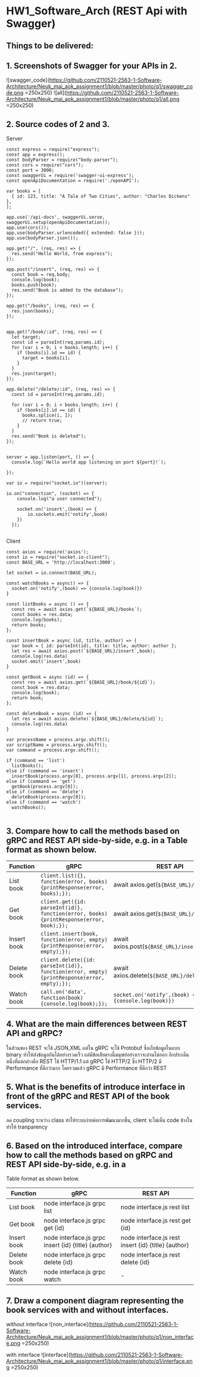 # HW1_Software_Arch (REST Api with Swagger)
## Things to be delivered:
## 1. Screenshots of Swagger for your APIs in 2. 
![swagger_code](https://github.com/2110521-2563-1-Software-Architecture/Neuk_mai_aok_assignment1/blob/master/photo/q1/swagger_code.png =250x250)
![all](https://github.com/2110521-2563-1-Software-Architecture/Neuk_mai_aok_assignment1/blob/master/photo/q1/all.png =250x250)
## 2. Source codes of 2 and 3.

Server
```
const express = require("express");
const app = express();
const bodyParser = require("body-parser");
const cors = require("cors");
const port = 3000;
const swaggerUi = require('swagger-ui-express');
const openApiDocumentation = require('./openAPI');

var books = [
  { id: 123, title: "A Tale of Two Cities", author: "Charles Dickens" },
];

app.use('/api-docs', swaggerUi.serve, swaggerUi.setup(openApiDocumentation));
app.use(cors());
app.use(bodyParser.urlencoded({ extended: false }));
app.use(bodyParser.json());

app.get("/", (req, res) => {
  res.send("Hello World, from express");
});

app.post("/insert", (req, res) => {
  const book = req.body;
  console.log(book);
  books.push(book);
  res.send("Book is added to the database");
});

app.get("/books", (req, res) => {
  res.json(books);
});


app.get("/book/:id", (req, res) => {
  let target;
  const id = parseInt(req.params.id);
  for (var i = 0; i < books.length; i++) {
    if (books[i].id == id) {
      target = books[i];
    }
  }
  res.json(target);
});

app.delete("/delete/:id", (req, res) => {
  const id = parseInt(req.params.id);

  for (var i = 0; i < books.length; i++) {
    if (books[i].id == id) {
      books.splice(i, 1);
      // return true;
    }
  }
  res.send("Book is deleted");
});


server = app.listen(port, () => {
  console.log(`Hello world app listening on port ${port}!`);

});

var io = require("socket.io")(server);

io.on("connection", (socket) => {
    console.log("a user connected");

    socket.on('insert',(book) => {
        io.sockets.emit('notify',book)
    })
  });
  
```
Client 
```
const axios = require('axios');
const io = require("socket.io-client");
const BASE_URL = 'http://localhost:3000';

let socket = io.connect(BASE_URL);

const watchBooks = async() => {
  socket.on('notify',(book) => {console.log(book)})
}

const listBooks = async () => {
  const res = await axios.get(`${BASE_URL}/books`);
  const books = res.data;
  console.log(books);
  return books;
};

const insertBook = async (id, title, author) => {
  var book = { id: parseInt(id), title: title, author: author };
  let res = await axios.post(`${BASE_URL}/insert`,book);
  console.log(res.data)
  socket.emit('insert',book)
}

const getBook = async (id) => {
  const res = await axios.get(`${BASE_URL}/book/${id}`);
  const book = res.data;
  console.log(book);
  return book;
};

const deleteBook = async (id) => {
  let res = await axios.delete(`${BASE_URL}/delete/${id}`);
  console.log(res.data)
}

var processName = process.argv.shift();
var scriptName = process.argv.shift();
var command = process.argv.shift();

if (command == 'list')
  listBooks();
else if (command == 'insert')
  insertBook(process.argv[0], process.argv[1], process.argv[2]);
else if (command == 'get')
  getBook(process.argv[0]);
else if (command == 'delete')
  deleteBook(process.argv[0]);
else if (command == 'watch')
  watchBooks();
  
```
## 3. Compare how to call the methods based on gRPC and REST API side-by-side, e.g. in a Table format as shown below.

| Function     | gRPC         | REST API   |
| ---          |     ---      |     ---    |
| List book    |  `client.list({}, function(error, books) {printResponse(error, books);});`                     | await axios.get(`${BASE_URL}/books`);   |
| Get book    |  `client.get({id: parseInt(id)}, function(error, books) {printResponse(error, book);});`        | await axios.get(`${BASE_URL}/book/{id}`);   |
| Insert book  | `client.insert(book, function(error, empty) {printResponse(error, empty);});`                  | await axios.post(`${BASE_URL}/insert`,book);   |
| Delete book  | `client.delete({id: parseInt(id)}, function(error, empty) {printResponse(error, empty);});`    | await axios.delete(`${BASE_URL}/delete/${id}`);|
| Watch book   | `call.on('data', function(book) {console.log(book);});`       | `socket.on('notify',(book) => {console.log(book)})`   |

## 4. What are the main differences between REST API and gRPC?

  ในส่วนของ REST จะใช้ JSON,XML แต่ใน gRPC จะใช้ Protobuf ซึ่งเก็บข้อมูลในแบบ binary ทำให้ส่งข้อมูลกันได้อย่างรวดเร็ว แต่มีข้อเสียตรงนี้มนุษย์อย่างเราจะอ่านไม่ออก อีกประเด็นหนึ่งที่แตกต่างคือ REST ใช้ HTTP/1.1 แต่ gRPC ใช้ HTTP/2 ซึ่ง HTTP/2 มี Performance ที่ดีกว่ามาก โดยรวมแล้ว gRPC มี Performance ที่ดีกว่า REST 
  
## 5. What is the benefits of introduce interface in front of the gRPC and REST API of the book services.
  ลด coupling ระหว่าง class ทำให้ระบบง่ายต่อการพัฒนามากขึ้น, client จะไม่เห็น code ข้างในทำให้ tranparency
## 6. Based on the introduced interface, compare how to call the methods based on gRPC and REST API side-by-side, e.g. in a
Table format as shown below. 

| Function     | gRPC         | REST API   |
| ---          |     ---      |     ---    |
| List book    | node interface.js grpc list   | node interface.js rest list |
| Get book    | node interface.js grpc get {id}    | node interface.js rest get {id} |
| Insert book  | node interface.js grpc insert {id} {title} {author}     | node interface.js rest insert {id} {title} {author}  |
| Delete book  | node interface.js grpc delete {id}     | node interface.js rest delete {id}   |
| Watch book   | node interface.js grpc watch     |  -  |

## 7. Draw a component diagram representing the book services with and without interfaces. 
without interface
![non_interface](https://github.com/2110521-2563-1-Software-Architecture/Neuk_mai_aok_assignment1/blob/master/photo/q1/non_interface.png =250x250)

with interface
![interface](https://github.com/2110521-2563-1-Software-Architecture/Neuk_mai_aok_assignment1/blob/master/photo/q1/interface.png =250x250)
